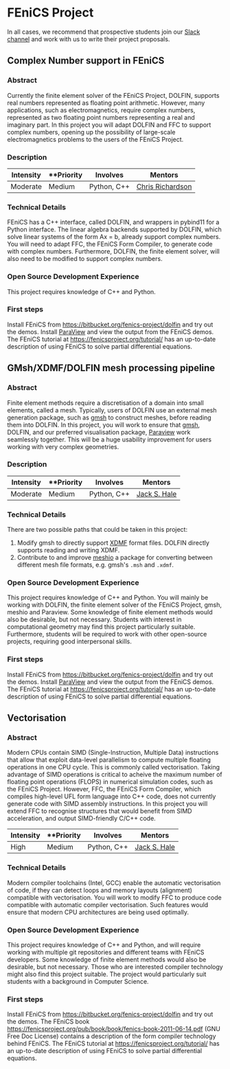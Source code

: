 # FEniCS Project

In all cases, we recommend that prospective students join our [Slack channel](https://fenicsproject-slack-invite.herokuapp.com/) and work with us to
write their project proposals.

## Complex Number support in FEniCS

### Abstract

Currently the finite element solver of the FEniCS Project, DOLFIN, supports
real numbers represented as floating point arithmetic. However, many
applications, such as electromagnetics, require complex numbers, represented
as two floating point numbers representing a real and imaginary part. In this
project you will adapt DOLFIN and FFC to support complex numbers, opening up
the possibility of large-scale electromagnetics problems to the users of the
FEniCS Project.

### Description

| **Intensity** | **Priority | **Involves**  | **Mentors** |
| ------------- | -----------| ------------- | ----------- |
| Moderate      | Medium     | Python, C++   | [Chris Richardson](mailto:chris@bpi.cam.ac.uk) |

### Technical Details

FEniCS has a C++ interface, called DOLFIN, and wrappers in pybind11 for a
Python interface. The linear algebra backends supported by DOLFIN, which solve
linear systems of the form Ax = b, already support complex numbers. You will
need to adapt FFC, the FEniCS Form Compiler, to generate code with complex
numbers.  Furthermore, DOLFIN, the finite element solver, will also need to be
modified to support complex numbers. 

### Open Source Development Experience

This project requires knowledge of C++ and Python.

### First steps

Install FEniCS from https://bitbucket.org/fenics-project/dolfin and try out the demos.
Install [ParaView](http://www.paraview.org) and view the output from the FEniCS demos.
The FEniCS tutorial at https://fenicsproject.org/tutorial/
has an up-to-date description of using FEniCS to solve partial differential equations.

## GMsh/XDMF/DOLFIN mesh processing pipeline

### Abstract

Finite element methods require a discretisation of a domain into small
elements, called a mesh.  Typically, users of DOLFIN use an external mesh
generation package, such as [gmsh](http://gmsh.info) to construct meshes,
before reading them into DOLFIN.  In this project, you will work to ensure that
[gmsh](http://gmsh.info), DOLFIN, and our preferred visualisation package,
[Paraview](http://paraview.org) work seamlessly together. This will be a huge
usability improvement for users working with very complex geometries.

### Description

| **Intensity** | **Priority | **Involves**  | **Mentors** |
| ------------- | -----------| ------------- | ----------- |
| Moderate      | Medium     | Python, C++   | [Jack S. Hale](mailto:mail@jackhale.co.uk) |

### Technical Details

There are two possible paths that could be taken in this project:

1. Modify gmsh to directly support [XDMF](http://www.xdmf.org/index.php/XDMF_Model_and_Format) format files. DOLFIN directly supports reading and writing XDMF.
2. Contribute to and improve [meshio](https://github.com/nschloe/meshio) a package for converting between different mesh file formats, e.g. gmsh's ``.msh`` and ``.xdmf``.

### Open Source Development Experience

This project requires knowledge of C++ and Python. You will mainly be working
with DOLFIN, the finite element solver of the FEniCS Project, gmsh, meshio and
Paraview. Some knowledge of finite element methods would also be desirable, but
not necessary. Students with interest in computational geometry may find this
project particularly suitable. Furthermore, students will be required to work
with other open-source projects, requiring good interpersonal skills.

### First steps

Install FEniCS from https://bitbucket.org/fenics-project/dolfin and try out the demos.
Install [ParaView](http://www.paraview.org) and view the output from the FEniCS demos.
The FEniCS tutorial at https://fenicsproject.org/tutorial/
has an up-to-date description of using FEniCS to solve partial differential equations.

## Vectorisation

### Abstract

Modern CPUs contain SIMD (Single-Instruction, Multiple Data) instructions that
allow that exploit data-level parallelism to compute multiple floating
operations in one CPU cycle. This is commonly called vectorisation. Taking
advantage of SIMD operations is critical to acheive the maximum number of
floating point operations (FLOPS) in numerical simulation codes, such as the
FEniCS Project. However, FFC, the FEniCS Form Compiler, which compiles
high-level UFL form language into C++ code, does not currently generate code
with SIMD assembly instructions. In this project you will extend FFC to
recognise structures that would benefit from SIMD acceleration, and output
SIMD-friendly C/C++ code.


| **Intensity** | **Priority | **Involves**  | **Mentors** |
| ------------- | -----------| ------------- | ----------- |
| High          | Medium     | Python, C++ | [Jack S. Hale](mailto:jack.hale@uni.lu)

### Technical Details

Modern compiler toolchains (Intel, GCC) enable the automatic vectorisation of
code, if they can detect loops and memory layouts (alignment) compatible with
vectorisation. You will work to modify FFC to produce code compatible with
automatic compiler vectorisation. Such features would ensure that modern CPU
architectures are being used optimally.

### Open Source Development Experience

This project requires knowledge of C++ and Python, and will require working
with multiple git repositories and different teams with FEniCS developers. Some
knowledge of finite element methods would also be desirable, but not necessary.
Those who are interested compiler technology might also find this project
suitable. The project would particularly suit students with a background in
Computer Science.

### First steps

Install FEniCS from https://bitbucket.org/fenics-project/dolfin and try out the
demos. The FEniCS book
https://fenicsproject.org/pub/book/book/fenics-book-2011-06-14.pdf (GNU Free
Doc License) contains a description of the form compiler technology behind
FEniCS. The FEniCS tutorial at https://fenicsproject.org/tutorial/ has an
up-to-date description of using FEniCS to solve partial differential equations.
